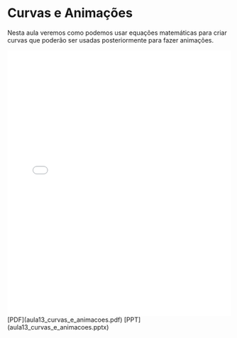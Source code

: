 # Curvas e Animações

Nesta aula veremos como podemos usar equações matemáticas para criar curvas que poderão ser usadas posteriormente para fazer animações.

<embed height="600" src="aula13_curvas_e_animacoes.pdf" type="application/pdf" width="100%">
[PDF](aula13_curvas_e_animacoes.pdf)
[PPT](aula13_curvas_e_animacoes.pptx)
